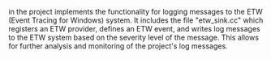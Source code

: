 in the project implements the functionality for logging messages to the ETW (Event Tracing for Windows) system. It includes the file "etw_sink.cc" which registers an ETW provider, defines an ETW event, and writes log messages to the ETW system based on the severity level of the message. This allows for further analysis and monitoring of the project's log messages.